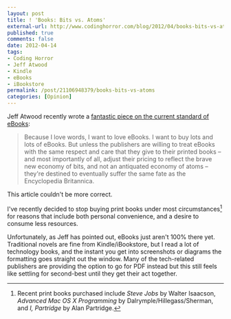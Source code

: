 ```yaml
---
layout: post
title: ! 'Books: Bits vs. Atoms'
external-url: http://www.codinghorror.com/blog/2012/04/books-bits-vs-atoms.html
published: true
comments: false
date: 2012-04-14
tags:
- Coding Horror
- Jeff Atwood
- Kindle
- eBooks
- iBookstore
permalink: /post/21106948379/books-bits-vs-atoms
categories: [Opinion]
---
```


Jeff Atwood recently wrote a [fantastic piece on the current standard of eBooks][Source]:

> Because I love words, I want to love eBooks. I want to buy lots and lots of eBooks. But unless the publishers are willing to treat eBooks with the same respect and care that they give to their printed books – and most importantly of all, adjust their pricing to reflect the brave new economy of bits, and not an antiquated economy of atoms – they're destined to eventually suffer the same fate as the Encyclopedia Britannica.

This article couldn't be more correct.

I've recently decided to stop buying print books under most circumstances[^1] for reasons that include both personal convenience, and a desire to consume less resources.

Unfortunately, as Jeff has pointed out, eBooks just aren't 100% there yet. Traditional novels are fine from Kindle/iBookstore, but I read a lot of technology books, and the instant you get into screenshots or diagrams the formatting goes straight out the window. Many of the tech-related publishers are providing the option to go for PDF instead but this still feels like settling for second-best until they get their act together.

[Source]: http://www.codinghorror.com/blog/2012/04/books-bits-vs-atoms.html

[^1]: Recent print books purchased include *Steve Jobs* by Walter Isaacson, *Advanced Mac OS X Programming* by Dalrymple/Hillegass/Sherman, and *I, Partridge* by Alan Partridge.
